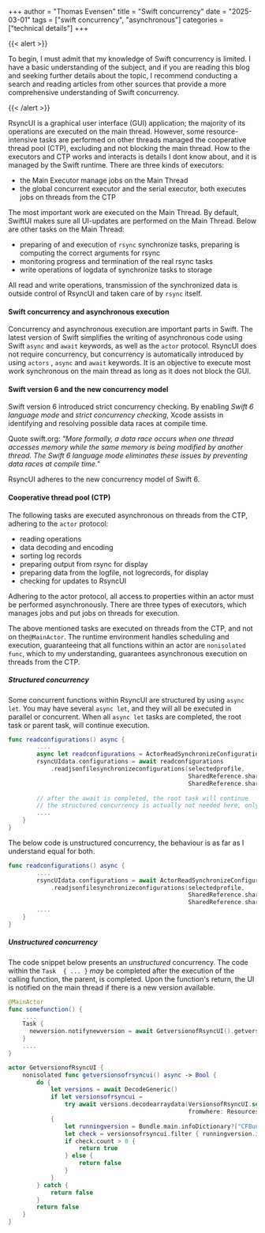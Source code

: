 +++
author = "Thomas Evensen"
title = "Swift concurrency"
date = "2025-03-01"
tags = ["swift concurrency", "asynchronous"]
categories = ["technical details"]
+++

{{< alert >}}

To begin, I must admit that my knowledge of Swift concurrency is limited. I have a basic understanding of the subject, and if you are reading this blog and seeking further details about the topic, I recommend conducting a search and reading articles from other sources that provide a more comprehensive understanding of Swift concurrency.

{{< /alert >}}

RsyncUI is a graphical user interface (GUI) application; the majority of its operations are executed on the main thread. However, some resource-intensive tasks are performed on other threads managed the cooperative thread pool (CTP), excluding and not blocking the main thread. How to the executors and CTP works and interacts is details I dont know about, and it is managed by the Swift runtime. There are three kinds of executors:

- the Main Executor manage jobs on the Main Thread
- the global concurrent executor and the serial executor, both executes jobs on threads from the CTP

The most important work are executed on the Main Thread. By default, SwiftUI makes sure all UI-updates are performed on the Main Thread. Below are other tasks on the Main Thread:

- preparing of and execution of `rsync` synchronize tasks, preparing is computing the correct arguments for rsync 
- monitoring progress and termination of the real rsync tasks
- write operations of logdata of synchronize tasks to storage

All read and write operations, transmission of the synchronized data is outside control of RsyncUI and taken care of by `rsync` itself.

#### Swift concurrency and asynchronous execution

Concurrency and asynchronous execution are important parts in Swift. The latest version of Swift simplifies the writing of asynchronous code using Swift `async` and `await` keywords, as well as the `actor` protocol. RsyncUI does not require concurrency, but concurrency is automatically introduced by using `actors` , `async` and `await` keywords. It is an objective to execute most work synchronous on the main thread as long as it does not block the GUI.

#### Swift version 6 and the new concurrency model

Swift version 6 introduced strict concurrency checking. By enabling *Swift 6 language mode*  and *strict concurrency checking*, Xcode assists in identifying and resolving possible data races at compile time.

Quote swift.org: *"More formally, a data race occurs when one thread accesses memory while the same memory is being modified by another thread. The Swift 6 language mode eliminates these issues by preventing data races at compile time."*

RsyncUI adheres to the new concurrency model of Swift 6.

#### Cooperative thread pool (CTP)

The following tasks are executed asynchronous on threads from the CTP, adhering to the `actor` protocol:

- reading operations
- data decoding and encoding
- sorting log records
- preparing output from rsync for display
- preparing data from the logfile, not logrecords, for display
- checking for updates to RsyncUI

Adhering to the actor protocol, all access to properties within an actor must be performed asynchronously. There are three types of executors, which manages jobs and put jobs on threads for execution. 

The above mentioned tasks are executed on threads from the CTP, and not on the`@MainActor`. The runtime environment handles scheduling and execution, guaranteeing that all functions within an actor are  `nonisolated func`, which to my understanding, guarantees asynchronous execution on threads from the CTP.

##### Structured concurrency

Some concurrent functions within RsyncUI are structured by using `async let`. You may have several `async let`, and they will all be executed in parallel or concurrent. When all `async let` tasks are completed, the root task or parent task, will continue execution. 

```swift
func readconfigurations() async {
        ....
      	async let readconfigurations = ActorReadSynchronizeConfigurationJSON()
     	rsyncUIdata.configurations = await readconfigurations
         	.readjsonfilesynchronizeconfigurations(selectedprofile,
                                                   SharedReference.shared.monitornetworkconnection,
                                                   SharedReference.shared.sshport)
    
    	// after the await is completed, the root task will continue
    	// the structured concurrency is actually not needed here, only one async let
		....
	}
}
```

The below code is unstructured concurrency, the behaviour is as far as I understand equal for both.

```swift
func readconfigurations() async {
        ....
     	rsyncUIdata.configurations = await ActorReadSynchronizeConfigurationJSON()
         	.readjsonfilesynchronizeconfigurations(selectedprofile,
                                                   SharedReference.shared.monitornetworkconnection,
                                                   SharedReference.shared.sshport)
		....
	}
}
```

##### Unstructured concurrency

The code snippet below presents an *unstructured* concurrency.  The code within the `Task  { ... }` *may* be completed after the execution of the calling function, the parent,  is completed.  Upon the function's return, the UI is notified on the main thread if there is a new version available.

```swift
@MainActor
func somefunction() {
    ....
    Task {
      newversion.notifynewversion = await GetversionofRsyncUI().getversionsofrsyncui()
	}
    ....
}
```

```swift
actor GetversionofRsyncUI {
    nonisolated func getversionsofrsyncui() async -> Bool {
        do {
            let versions = await DecodeGeneric()
            if let versionsofrsyncui =
                try await versions.decodearraydata(VersionsofRsyncUI.self,
                                                   fromwhere: Resources().getResource(resource: .urlJSON))
            {
                let runningversion = Bundle.main.infoDictionary?["CFBundleShortVersionString"] as? String ?? ""
                let check = versionsofrsyncui.filter { runningversion.isEmpty ? true : $0.version == runningversion }
                if check.count > 0 {
                    return true
                } else {
                    return false
                }
            }
        } catch {
            return false
        }
        return false
    }
}
```





